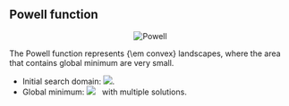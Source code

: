 ## Powell function

<div align="center"> <img src="https://latex.codecogs.com/svg.latex?&space;f(\mathbf{x})=\sum_{i=1}^{d/4}[(x_{4i-3}+10x_{4i-2})^2+5(x_{4i-1}-x_{4i})^2+(x_{4i-2}-2x_{4i-1})^4+10(x_{4i-3}-x_{4i})^4]" title="Powell" /> </div>

The Powell function represents {\em convex} landscapes, where the area that contains global minimum are very small.

- Initial search domain: <img src="https://latex.codecogs.com/svg.latex?&space;\mathbf{x}\in[-4,5]^d" title=" "/>.
- Global minimum: <img src="https://latex.codecogs.com/svg.latex?&space;f(\mathbf{x}_{opt})=0" title=" "/> &nbsp; with multiple solutions.

